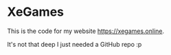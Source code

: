 # XeGames

This is the code for my website https://xegames.online.

It's not that deep I just needed a GitHub repo :p

